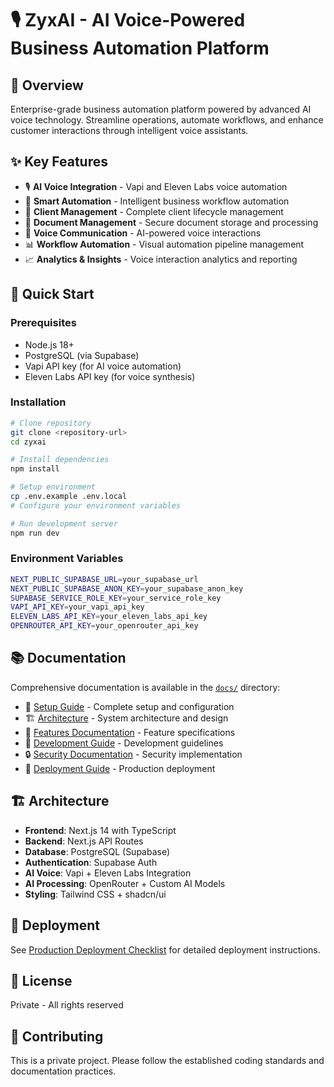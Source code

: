 # 🎙️ ZyxAI - AI Voice-Powered Business Automation Platform

<!-- Deployment trigger: 2025-01-20 -->

## 🎯 Overview
Enterprise-grade business automation platform powered by advanced AI voice technology. Streamline operations, automate workflows, and enhance customer interactions through intelligent voice assistants.

## ✨ Key Features
- 🎙️ **AI Voice Integration** - Vapi and Eleven Labs voice automation
- 🤖 **Smart Automation** - Intelligent business workflow automation
- 👥 **Client Management** - Complete client lifecycle management
- 📄 **Document Management** - Secure document storage and processing
- 💬 **Voice Communication** - AI-powered voice interactions
- 📊 **Workflow Automation** - Visual automation pipeline management
- 📈 **Analytics & Insights** - Voice interaction analytics and reporting

## 🚀 Quick Start

### Prerequisites
- Node.js 18+
- PostgreSQL (via Supabase)
- Vapi API key (for AI voice automation)
- Eleven Labs API key (for voice synthesis)

### Installation
```bash
# Clone repository
git clone <repository-url>
cd zyxai

# Install dependencies
npm install

# Setup environment
cp .env.example .env.local
# Configure your environment variables

# Run development server
npm run dev
```

### Environment Variables
```bash
NEXT_PUBLIC_SUPABASE_URL=your_supabase_url
NEXT_PUBLIC_SUPABASE_ANON_KEY=your_supabase_anon_key
SUPABASE_SERVICE_ROLE_KEY=your_service_role_key
VAPI_API_KEY=your_vapi_api_key
ELEVEN_LABS_API_KEY=your_eleven_labs_api_key
OPENROUTER_API_KEY=your_openrouter_api_key
```

## 📚 Documentation
Comprehensive documentation is available in the [`docs/`](./docs/) directory:

- 🚀 [Setup Guide](./docs/setup/) - Complete setup and configuration
- 🏗️ [Architecture](./docs/architecture/) - System architecture and design
- 🚀 [Features Documentation](./docs/features/) - Feature specifications
- 🏢 [Development Guide](./docs/development/) - Development guidelines
- 🔒 [Security Documentation](./docs/security/) - Security implementation
- 🚀 [Deployment Guide](./docs/deployment/) - Production deployment

## 🏗️ Architecture
- **Frontend**: Next.js 14 with TypeScript
- **Backend**: Next.js API Routes
- **Database**: PostgreSQL (Supabase)
- **Authentication**: Supabase Auth
- **AI Voice**: Vapi + Eleven Labs Integration
- **AI Processing**: OpenRouter + Custom AI Models
- **Styling**: Tailwind CSS + shadcn/ui



## 🚀 Deployment
See [Production Deployment Checklist](./docs/deployment/production-checklist.md) for detailed deployment instructions.

## 📄 License
Private - All rights reserved

## 🤝 Contributing
This is a private project. Please follow the established coding standards and documentation practices.
